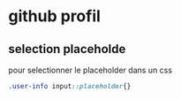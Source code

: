 # github profil

## selection placeholde
pour selectionner le placeholder dans un css
```css
.user-info input::placeholder{}
```

